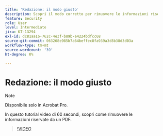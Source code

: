 ```yaml
---
title: 'Redazione: il modo giusto'
description: Scopri il modo corretto per rimuovere le informazioni riservate da un PDF
feature: Security
role: User
level: Intermediate
jira: KT-13294
exl-id: dc81aa16-762c-4e3f-b89b-e4224bdfcc68
source-git-commit: 063268e985b7a64beffec8fa939a3d8b38d3d03a
workflow-type: tm+mt
source-wordcount: '39'
ht-degree: 0%

---
```


# Redazione: il modo giusto

>[!NOTE]
>
>Disponibile solo in Acrobat Pro.

In questo tutorial video di 60 secondi, scopri come rimuovere le informazioni riservate da un PDF.

>[!VIDEO](https://video.tv.adobe.com/v/3436920?quality=12&learn=on&hidetitle=true&captions=ita)
